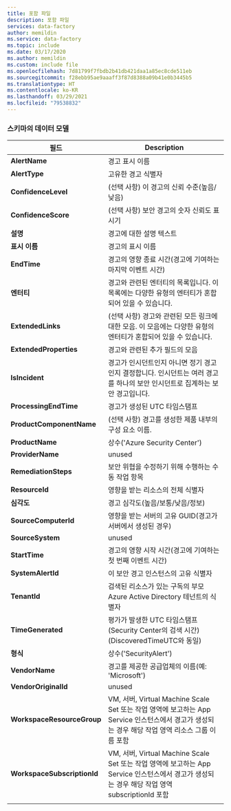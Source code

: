 ```yaml
---
title: 포함 파일
description: 포함 파일
services: data-factory
author: memildin
ms.service: data-factory
ms.topic: include
ms.date: 03/17/2020
ms.author: memildin
ms.custom: include file
ms.openlocfilehash: 7d81799f7fbdb2b41db421daa1a85ec8cde511eb
ms.sourcegitcommit: f28ebb95ae9aaaff3f87d8388a09b41e0b3445b5
ms.translationtype: HT
ms.contentlocale: ko-KR
ms.lasthandoff: 03/29/2021
ms.locfileid: "79538832"
---
```

### <a name="the-data-model-of-the-schema"></a>스키마의 데이터 모델

|필드|Description|
|----|----|
|**AlertName**|경고 표시 이름|
|**AlertType**|고유한 경고 식별자|
|**ConfidenceLevel**|(선택 사항) 이 경고의 신뢰 수준(높음/낮음)|
|**ConfidenceScore**|(선택 사항) 보안 경고의 숫자 신뢰도 표시기|
|**설명**|경고에 대한 설명 텍스트|
|**표시 이름**|경고의 표시 이름|
|**EndTime**|경고의 영향 종료 시간(경고에 기여하는 마지막 이벤트 시간)|
|**엔터티**|경고와 관련된 엔터티의 목록입니다. 이 목록에는 다양한 유형의 엔터티가 혼합되어 있을 수 있습니다.|
|**ExtendedLinks**|(선택 사항) 경고와 관련된 모든 링크에 대한 모음. 이 모음에는 다양한 유형의 엔터티가 혼합되어 있을 수 있습니다.|
|**ExtendedProperties**|경고와 관련된 추가 필드의 모음|
|**IsIncident**|경고가 인시던트인지 아니면 정기 경고인지 결정합니다. 인시던트는 여러 경고를 하나의 보안 인시던트로 집계하는 보안 경고입니다.|
|**ProcessingEndTime**|경고가 생성된 UTC 타임스탬프|
|**ProductComponentName**|(선택 사항) 경고를 생성한 제품 내부의 구성 요소 이름.|
|**ProductName**|상수('Azure Security Center')|
|**ProviderName**|unused|
|**RemediationSteps**|보안 위협을 수정하기 위해 수행하는 수동 작업 항목|
|**ResourceId**|영향을 받는 리소스의 전체 식별자|
|**심각도**|경고 심각도(높음/보통/낮음/정보)|
|**SourceComputerId**|영향을 받는 서버의 고유 GUID(경고가 서버에서 생성된 경우)|
|**SourceSystem**|unused|
|**StartTime**|경고의 영향 시작 시간(경고에 기여하는 첫 번째 이벤트 시간)|
|**SystemAlertId**|이 보안 경고 인스턴스의 고유 식별자|
|**TenantId**|검색된 리소스가 있는 구독의 부모 Azure Active Directory 테넌트의 식별자|
|**TimeGenerated**|평가가 발생한 UTC 타임스탬프(Security Center의 검색 시간)(DiscoveredTimeUTC와 동일)|
|**형식**|상수('SecurityAlert')|
|**VendorName**|경고를 제공한 공급업체의 이름(예: 'Microsoft')|
|**VendorOriginalId**|unused|
|**WorkspaceResourceGroup**|VM, 서버, Virtual Machine Scale Set 또는 작업 영역에 보고하는 App Service 인스턴스에서 경고가 생성되는 경우 해당 작업 영역 리소스 그룹 이름 포함|
|**WorkspaceSubscriptionId**|VM, 서버, Virtual Machine Scale Set 또는 작업 영역에 보고하는 App Service 인스턴스에서 경고가 생성되는 경우 해당 작업 영역 subscriptionId 포함|
|||
